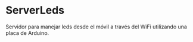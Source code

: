 # ServerLeds
Servidor para manejar leds desde el móvil a través del WiFi utilizando una placa de Arduino.
